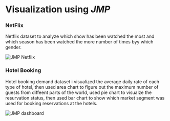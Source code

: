 # Visualization using *JMP*


### NetFlix
Netflix dataset to analyze which show has been watched the most and which season has been watched the more number of times byy which gender.

![JMP Netflix](https://user-images.githubusercontent.com/61301712/103338104-4ecd1d80-4a4b-11eb-8bed-5ca45c271d37.PNG)




### Hotel Booking
Hotel booking demand dataset i visualized the average daily rate of each type of hotel, then used area chart to figure out the maximum number of guests from diffeent parts of the world, used pie chart to visualze the resurvation status, then used bar chart to show which market segment was used for booking reservations at the hotels.

![JMP dashboard](https://user-images.githubusercontent.com/61301712/103338083-3d841100-4a4b-11eb-873e-70ba597861fa.PNG)
